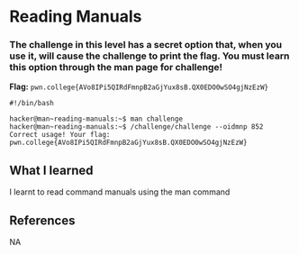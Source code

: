 # Reading Manuals

### The challenge in this level has a secret option that, when you use it, will cause the challenge to print the flag. You must learn this option through the man page for challenge!

**Flag:** `pwn.college{AVo8IPi5QIRdFmnpB2aGjYux8sB.QX0EDO0wSO4gjNzEzW}`

```
#!/bin/bash

hacker@man~reading-manuals:~$ man challenge
hacker@man~reading-manuals:~$ /challenge/challenge --oidmnp 852
Correct usage! Your flag: pwn.college{AVo8IPi5QIRdFmnpB2aGjYux8sB.QX0EDO0wSO4gjNzEzW}
```

## What I learned

I learnt to read command manuals using the man command

## References

NA
